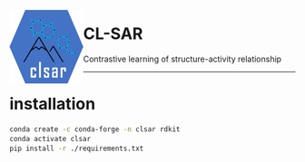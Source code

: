 <a href="url"><img src="./misc/logo.png" align="left" height="130" width="130" ></a>
# CL-SAR
Contrastive learning of structure-activity relationship



------

# installation


```bash
conda create -c conda-forge -n clsar rdkit
conda activate clsar
pip install -r ./requirements.txt 


```
